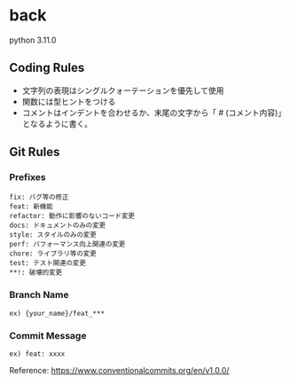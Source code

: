 # back
python 3.11.0

## Coding Rules
- 文字列の表現はシングルクォーテーションを優先して使用
- 関数には型ヒントをつける
- コメントはインデントを合わせるか、末尾の文字から「  # (コメント内容)」となるように書く。

## Git Rules
### Prefixes
```
fix: バグ等の修正
feat: 新機能
refactor: 動作に影響のないコード変更
docs: ドキュメントのみの変更
style: スタイルのみの変更
perf: パフォーマンス向上関連の変更
chore: ライブラリ等の変更
test: テスト関連の変更
**!: 破壊的変更
```

### Branch Name
```
ex) {your_name}/feat_***
```

### Commit Message
```
ex) feat: xxxx
```

Reference: https://www.conventionalcommits.org/en/v1.0.0/
